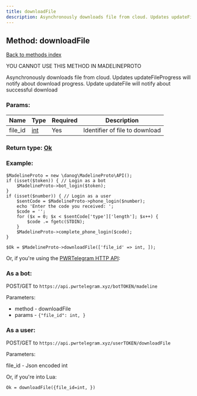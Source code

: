 ```yaml
---
title: downloadFile
description: Asynchronously downloads file from cloud. Updates updateFileProgress will notify about download progress. Update updateFile will notify about successful download
---
```

## Method: downloadFile  
[Back to methods index](index.md)


YOU CANNOT USE THIS METHOD IN MADELINEPROTO


Asynchronously downloads file from cloud. Updates updateFileProgress will notify about download progress. Update updateFile will notify about successful download

### Params:

| Name     |    Type       | Required | Description |
|----------|---------------|----------|-------------|
|file\_id|[int](../types/int.md) | Yes|Identifier of file to download|


### Return type: [Ok](../types/Ok.md)

### Example:


```
$MadelineProto = new \danog\MadelineProto\API();
if (isset($token)) { // Login as a bot
    $MadelineProto->bot_login($token);
}
if (isset($number)) { // Login as a user
    $sentCode = $MadelineProto->phone_login($number);
    echo 'Enter the code you received: ';
    $code = '';
    for ($x = 0; $x < $sentCode['type']['length']; $x++) {
        $code .= fgetc(STDIN);
    }
    $MadelineProto->complete_phone_login($code);
}

$Ok = $MadelineProto->downloadFile(['file_id' => int, ]);
```

Or, if you're using the [PWRTelegram HTTP API](https://pwrtelegram.xyz):

### As a bot:

POST/GET to `https://api.pwrtelegram.xyz/botTOKEN/madeline`

Parameters:

* method - downloadFile
* params - `{"file_id": int, }`



### As a user:

POST/GET to `https://api.pwrtelegram.xyz/userTOKEN/downloadFile`

Parameters:

file_id - Json encoded int



Or, if you're into Lua:

```
Ok = downloadFile({file_id=int, })
```

